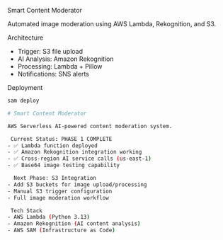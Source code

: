  Smart Content Moderator

Automated image moderation using AWS Lambda, Rekognition, and S3.

 Architecture
- Trigger: S3 file upload
- AI Analysis: Amazon Rekognition  
- Processing: Lambda + Pillow
- Notifications: SNS alerts

Deployment
```bash
sam deploy

# Smart Content Moderator

AWS Serverless AI-powered content moderation system.

 Current Status: PHASE 1 COMPLETE
- ✅ Lambda function deployed
- ✅ Amazon Rekognition integration working
- ✅ Cross-region AI service calls (us-east-1)
- ✅ Base64 image testing capability

  Next Phase: S3 Integration
- Add S3 buckets for image upload/processing
- Manual S3 trigger configuration
- Full image moderation workflow

 Tech Stack
- AWS Lambda (Python 3.13)
- Amazon Rekognition (AI content analysis)
- AWS SAM (Infrastructure as Code)